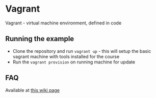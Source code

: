 # Vagrant
Vagrant - virtual machine environment, defined in code

## Running the example 

* Clone the repository and run `vagrant up` - this will setup the basic vagrant machine with tools installed for the course
* Run the `vagrant provision` on running machine for update  

## FAQ
Available at [this wiki page](https://github.com/Panda-Academy-Core-2-0/Vagrant/wiki/FAQ#welcome-to-the-vagrant-faq)
